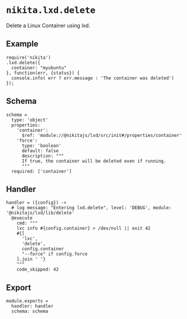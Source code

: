 
# `nikita.lxd.delete`

Delete a Linux Container using lxd.

## Example

```
require('nikita')
.lxd.delete({
  container: "myubuntu"
}, function(err, {status}) {
  console.info( err ? err.message : 'The container was deleted')
});
```

## Schema

    schema =
      type: 'object'
      properties:
        'container':
          $ref: 'module://@nikitajs/lxd/src/init#/properties/container'
        'force':
          type: 'boolean'
          default: false
          description: """
          If true, the container will be deleted even if running.
          """
      required: ['container']

## Handler

    handler = ({config}) ->
      # log message: "Entering lxd.delete", level: 'DEBUG', module: '@nikitajs/lxd/lib/delete'
      @execute
        cmd: """
        lxc info #{config.container} > /dev/null || exit 42
        #{[
          'lxc',
          'delete',
          config.container
          "--force" if config.force
        ].join ' '}
        """
        code_skipped: 42

## Export

    module.exports =
      handler: handler
      schema: schema
